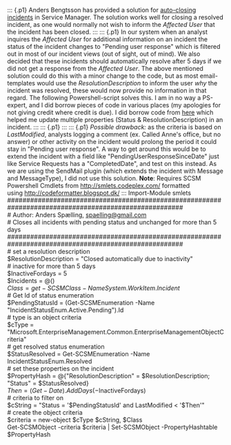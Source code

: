 ﻿
::: {.p1}
Anders Bengtsson has provided a solution for [auto-closing
incidents](http://contoso.se/blog/?p=1629) in Service Manager. The
solution works well for closing a resolved incident, as one would
normally not wish to inform the *Affected User* that the incident has
been closed.
:::
::: {.p1}
In our system when an analyst inquires the *Affected User* for
additional information on an incident the status of the incident changes
to \"Pending user response\" which is filtered out in most of our
incident views (out of sight, out of mind). We also decided that these
incidents should automatically resolve after 5 days if we did not get a
response from the *Affected User*. The above mentioned solution could do
this with a minor change to the code, but as most email-templates would
use the *ResolutionDescription* to inform the user *why* the incident
was resolved, these would now provide no information in that regard.
The following Powershell-script solves this. I am in no way a PS-expert,
and I did borrow pieces of code in various places (my apologies for not
giving credit where credit is due). I did borrow code from
[here](http://blogs.technet.com/b/servicemanager/archive/2011/04/22/using-smlets-beta-3-post-3-using-set-scsmobject-to-bulk-update-properties-on-objects.aspx) which
helped me update multiple properties (Status & ResolutionDescription) in
an incident.
:::
::: {.p1}
:::
::: {.p1}
*Possible drawback:* as the criteria is based on *LastModified*,
analysts logging a comment (ex. Called Anne\'s office, but no answer) or
other activity on the incident would prolong the period it could stay in
\"Pending user response\". A way to get around this would be to extend
the incident with a field like \"PendingUserResponseSinceDate\" just
like Service Requests has a \"CompletedDate\", and test on this instead.
As we are using the SendMail plugin (which extends the incident with
Message and MessageType), I did not use this solution.
**Note**: Requires SCSM Powershell Cmdlets
from <http://smlets.codeplex.com/>
formatted using <http://codeformatter.blogspot.dk/>
:::
     Import-Module smlets  
     ######################################################################################################  
     # Author: Anders Spælling, spaelling@gmail.com  
     # Closes all incidents with pending status and unchanged for more than 5 days  
     ######################################################################################################  
     # set a resolution description  
     $ResolutionDescription = "Closed automatically due to inactivity"  
     # inactive for more than 5 days  
     $InactiveFordays = 5  
     $Incidents = @()  
     $Class = get-SCSMClass -Name System.WorkItem.Incident$  
     # Get Id of status enumeration  
     $PendingStatusId = (Get-SCSMEnumeration -Name "IncidentStatusEnum.Active.Pending").Id  
     # type is an object criteria  
     $cType = "Microsoft.EnterpriseManagement.Common.EnterpriseManagementObjectCriteria"  
     # get resolved status enumeration  
     $StatusResolved = Get-SCSMEnumeration -Name IncidentStatusEnum.Resolved  
     # set these properties on the incident  
     $PropertyHash = @{"ResolutionDescription" = $ResolutionDescription; "Status" = $StatusResolved}  
     $Then = (Get-Date).AddDays(-$InactiveFordays)  
     # criteria to filter on  
     $cString = "Status = '$PendingStatusId' and LastModified < '$Then'"  
     # create the object criteria  
     $criteria = new-object $cType $cString, $Class  
     Get-SCSMObject -criteria $criteria | Set-SCSMObject -PropertyHashtable $PropertyHash  
```
```

